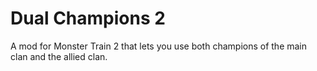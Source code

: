 # Dual Champions 2
A mod for Monster Train 2 that lets you use both champions of the main clan and the allied clan.
